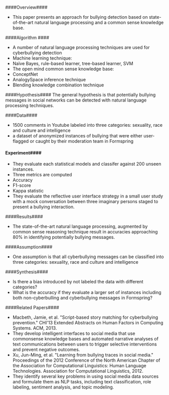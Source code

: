 ####Overview####
- This paper presents an approach for bullying detection based on state-of-the-art natural language processing and a common sense knowledge base.

####Algorithm ####
- A number of natural language processing techniques are used for cyberbullying detection
 - Machine learning technique:
  - Naïve Bayes, rule-based learner, tree-based learner, SVM
 - The open mind common sense knowledge base:
  - ConceptNet
 - AnalogySpace inference technique
 - Blending knowledge combination technique

####Hypothesis####
The general hypothesis is that potentially bullying messages in social networks can be detected with natural language processing techniques. 

####Data####
- 1500 comments in Youtube labeled into three categories:  sexuality, race and culture and intelligence
- a dataset of anonymized instances of bullying that were either user-flagged or caught by their moderation team in Formspring

#### Experiment####
- They evaluate each statistical models and classifer against 200 unseen instances.
- Three metrics are computed
 - Accuracy
 - F1-score 
 - Kappa statistic
- They evaluate the reflective user interface strategy in a small user study with a mock conversation between three imaginary persons staged to present a bullying interaction.

####Results####
- The state-of-the-art natural language processing, augmented by common sense reasoning technique result in accuracies approaching 80% in identifying potentially bullying messages.

####Assumption####
- One assumption is that all cyberbullying messages can be classified into three categories:  sexuality, race and culture and intelligence

####Synthesis####
- Is there a bias introduced by not labeled the data with different categories?
- What is the accuracy if they evaluate a larger set of instances including both non-cyberbulling and cyberbullying messages in Formspring?

####Related Papers####
- Macbeth, Jamie, et al. "Script-based story matching for cyberbullying prevention." CHI'13 Extended Abstracts on Human Factors in Computing Systems. ACM, 2013.
 - They develop intelligent interfaces to social media that use commonsense knowledge bases and automated narrative analyses of text communications between users to trigger selective interventions and prevent negative outcomes.
- Xu, Jun-Ming, et al. "Learning from bullying traces in social media." Proceedings of the 2012 Conference of the North American Chapter of the Association for Computational Linguistics: Human Language Technologies. Association for Computational Linguistics, 2012.
 - They identify several key problems in using social media data sources and formulate them as NLP tasks, including text classification, role labeling, sentiment analysis, and topic modeling.


